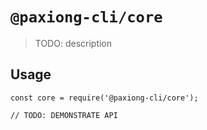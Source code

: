 # `@paxiong-cli/core`

> TODO: description

## Usage

```
const core = require('@paxiong-cli/core');

// TODO: DEMONSTRATE API
```
